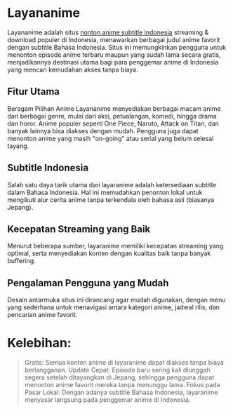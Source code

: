 # **Layananime**
Layananime adalah situs <a href="https://layaranime.com" title="nonton anime subtitle indonesia" ref="#">nonton anime subtitle indonesia</a> streaming & download populer di Indonesia, menawarkan berbagai judul anime favorit dengan subtitle Bahasa Indonesia. Situs ini memungkinkan pengguna untuk menonton episode anime terbaru maupun yang sudah lama secara gratis, menjadikannya destinasi utama bagi para penggemar anime di Indonesia yang mencari kemudahan akses tanpa biaya.

## **Fitur Utama**
Beragam Pilihan Anime
Layananime menyediakan berbagai macam anime dari berbagai genre, mulai dari aksi, petualangan, komedi, hingga drama dan horor. Anime populer seperti One Piece, Naruto, Attack on Titan, dan banyak lainnya bisa diakses dengan mudah. Pengguna juga dapat menonton anime yang masih "on-going" atau serial yang belum selesai tayang.

## **Subtitle Indonesia**
Salah satu daya tarik utama dari layaranime adalah ketersediaan subtitle dalam Bahasa Indonesia. Hal ini memudahkan penonton lokal untuk mengikuti alur cerita anime tanpa terkendala oleh bahasa asli (biasanya Jepang).

## **Kecepatan Streaming yang Baik**
Menurut beberapa sumber, layaranime memiliki kecepatan streaming yang optimal, serta menyediakan konten dengan kualitas baik tanpa banyak buffering.

## **Pengalaman Pengguna yang Mudah**
Desain antarmuka situs ini dirancang agar mudah digunakan, dengan menu yang sederhana untuk menavigasi antara kategori anime, jadwal rilis, dan pencarian anime favorit.

# **Kelebihan**:

> Gratis: Semua konten anime di layaranime dapat diakses tanpa biaya berlangganan.
> Update Cepat: Episode baru sering kali diunggah segera setelah ditayangkan di Jepang, sehingga pengguna dapat menonton anime favorit mereka tanpa menunggu lama.
> Fokus pada Pasar Lokal: Dengan adanya subtitle Bahasa Indonesia, layaranime menyasar langsung pada penggemar anime di Indonesia.
